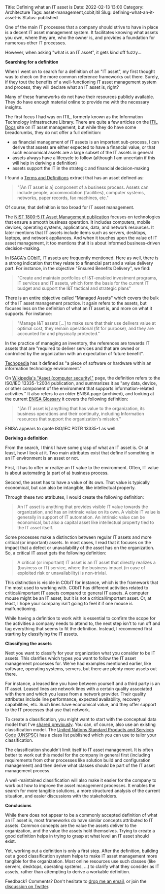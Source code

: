 Title: Defining what an IT asset is
Date: 2022-02-13 13:00
Category: Architecture
Tags: asset-management,cobit,itil
Slug: defining-what-an-it-asset-is
Status: published

One of the main IT processes that a company should strive to have in place
is a decent IT asset management system. It facilitates knowing what assets
you own, where they are, who the owner is, and provides a foundation for
numerous other IT processes.

However, when asking "what is an IT asset", it gets kind off fuzzy...

**Searching for a definition**

When I went on to search for a definition of an "IT asset", my first
thought was to check on the more common reference frameworks out there.
Surely, if they tout the benefits of a well-functioning IT asset management
system and process, they will declare what an IT asset is, right?

Many of these frameworks do not have their resources publicly available. They do have
enough material online to provide me with the necessary insights.

The first focus I had was on ITIL, formerly known as the Information
Technology Infrastructure Library. There are quite a few articles on the [ITIL
Docs](https://www.itil-docs.com/blogs/asset-management) site on IT asset
management, but while they do have some breadcrumbs, they do not offer a full
definition:

* as financial management of IT assets is an important sub-process,
  I can derive that assets are either expected to have a financial
  value, or that such economical assets are a large subset of the
  IT assets in general
* assets always have a lifecycle to follow (although I am uncertain
  if this will help in deriving a definition)
* assets support the IT in the strategic and financial decision-making

I found a [Terms and Definitions](https://itil.it.utah.edu/downloads/ITILv2_Terms_and_Definitions_r2.0_0808.pdf)
extract that has an asset defined as:

> "[An IT asset is a] component of a business process. Assets can include
> people, accommodation (facilities), computer systems, networks, paper records,
> fax machines, etc."

Of course, that definition is too broad for IT asset management.

The [NIST 1800-5 IT Asset Management publication](https://nvlpubs.nist.gov/nistpubs/SpecialPublications/NIST.SP.1800-5.pdf)
focuses on technologies that ensure a smooth business operation.
It includes computers, mobile devices, operating systems, applications,
data, and network resources. It later mentions that IT assets include items
such as servers, desktops, laptops, and network appliances. And when it
touches upon the value of IT asset management, it too mentions that it is
about informed business-driven decision-making.

In [ISACA's CObIT](https://www.isaca.org/resources/cobit), IT assets are
frequently mentioned. Here as well, there is a strong indication that they
relate to a financial part and a value delivery part. For instance, in the
objective "Ensured Benefits Delivery", we find:

> "Create and maintain portfolios of I&T-enabled investment programs, IT
> services and IT assets, which form the basis for the current IT budget and
> support the I&T tactical and strategic plans"

There is an entire objective called "Managed Assets" which covers the bulk of
the IT asset management practice. It again refers to the assets, but focuses
less on the definition of what an IT asset is, and more on what it supports.
For instance:

> "Manage I&T assets [...] to make sure that their use delivers value at optimal
> cost, they remain operational (fit for purpose), and they are accounted for
> and physically protected."

In the practice of managing an inventory, the references are towards IT assets
that are "required to deliver services and that are owned or controlled by the
organization with an expectation of future benefit".

[Techopedia](https://www.techopedia.com/definition/16946/it-asset) has it
defined as "a piece of software or hardware within an information technology
environment."

On [Wikipedia's "Asset (computer
security)"](https://en.wikipedia.org/wiki/Asset_(computer_security)) page, 
the definition refers to the ISO/IEC 13335-1:2004 publication, and summarizes it
as "any data, device, or other component of the environment that supports
information-related activities." It also refers to an older ENISA page
(archived), and looking at the current [ENISA
Glossary](https://www.enisa.europa.eu/topics/threat-risk-management/risk-management/current-risk/risk-management-inventory/glossary)
it covers the following definition:

> "[An IT asset is] anything that has value to the organization, its business
> operations and their continuity, including Information resources that support
> the organization's mission."

ENISA appears to quote ISO/IEC PDTR 13335-1 as well.

**Deriving a definition**

From the search, I think I have some grasp of what an IT asset is. Or at
least, how I look at it. Two main attributes exist that define if something in
an IT environment is an asset or not.

First, it has to offer or realize an IT value to the environment. Often, 
IT value is about automating (a part of a) business process.

Second, the asset has to have a value of its own. That value is typically 
economical, but can also be intangible, like intellectual property.

Through these two attributes, I would create the following definition:

> An IT asset is anything that provides visible IT value towards the
> organization, and has an intrinsic value on its own. A visible IT value is
> generally in support of IT automation. An intrinsic value can be economical,
> but also a capital asset like intellectual property tied to the IT asset
> itself.

Some processes make a distinction between regular IT assets and more critical
(or important) assets. In most cases, I read that it focuses on the impact that
a defect or unavailability of the asset has on the organization. So, a critical
IT asset gets the following definition:

> A critical (or important) IT asset is an IT asset that directly realizes a
> (business or IT) service, where the business impact (in case of exploited risk
> or unavailability) is non-trivial.

This distinction is visible in CObIT for instance, which is the framework that
I'm most used to working with. CObIT has different activities related to
critical/important IT assets compared to general IT assets. A computer mouse
might be an IT asset, but it is not a critical/important asset. Or, at least, I
hope your company isn't going to feel it if one mouse is malfunctioning.

While having a definition to work with is essential to confirm the scope for
the activities a company needs to attend to, the next step isn't to run off
and tag everything that seems to fit the definition. Instead, I recommend
first starting by classifying the IT assets.

**Classifying the assets**

Next you want to classify for your organization what you consider to be IT
assets. This clarifies which types you want to follow the IT asset management
processes for. We've had examples mentioned earlier, like software, operating
systems, servers, but there are plenty more assets out there.

For instance, a leased line you have between yourself and a third party is an IT
asset. Leased lines are network lines with a certain quality associated with
them and which you lease from a network provider. Their quality attributes
include line performance, expected availability, recovery capabilities, etc.
Such lines have economical value, and they offer support to the IT processes
that use that network.

To create a classification, you might want to start with the conceptual
data model that I've [shared
previously]({filename}/2022/01/an-it-conceptual-data-model.md). You can, of
course, also use an existing classification model. The [United Nations Standard
Products and
Services Code (UNSPSC)](https://www.ungm.org/Public/UNSPSC) has a class list
published which you can use to tailor your classification.

The classification shouldn't limit itself to IT asset management.
It is often better to work out this model for the company in general first
(including requirements from other processes like solution build and
configuration management) and then derive what classes should be part of the IT
asset management process.

A well-maintained classification will also make it easier for the company
to work out how to improve the asset management processes. It enables the search
for more tangible solutions, a more structured analysis of the current
situation, and easier discussions with the stakeholders.

**Conclusions**

While there does not appear to be a commonly accepted definition of what an IT
asset is, most frameworks do have similar concepts attributed to IT assets.
Common concepts are the value the assets deliver to the organization, and the
value the assets hold themselves. Trying to create a good definition helps in
trying to grasp at what level an IT asset should exist.

Yet, working out a definition is only a first step. After the definition,
building out a good classification system helps to make IT asset management
more tangible for the organization. Most online resources use such classes
(like servers, desktops, operating systems, ...) to clarify what they consider
as IT assets, rather than attempting to derive a workable definition.

Feedback? Comments? Don't hesitate to [drop me an
email](mailto:sven.vermeulen@siphos.be), or join the [discussion on
Twitter](TODO).

<!-- PELICAN_END_SUMMARY -->
